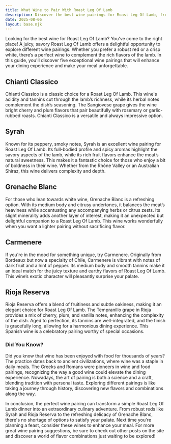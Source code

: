 ```yaml
---
title: What Wine to Pair With Roast Leg Of Lamb
description: Discover the best wine pairings for Roast Leg Of Lamb, from bold reds to crisp whites.
date: 2025-08-06
layout: base.njk
---
```


Looking for the best wine for Roast Leg Of Lamb? You've come to the right place! A juicy, savory Roast Leg Of Lamb offers a delightful opportunity to explore different wine pairings. Whether you prefer a robust red or a crisp white, there’s a perfect wine to complement the rich flavors of the lamb. In this guide, you'll discover five exceptional wine pairings that will enhance your dining experience and make your meal unforgettable.

## Chianti Classico

Chianti Classico is a classic choice for a Roast Leg Of Lamb. This wine's acidity and tannins cut through the lamb’s richness, while its herbal notes complement the dish’s seasoning. The Sangiovese grape gives the wine bright cherry and plum flavors that pair beautifully with rosemary or garlic-rubbed roasts. Chianti Classico is a versatile and always impressive option.

## Syrah

Known for its peppery, smoky notes, Syrah is an excellent wine pairing for Roast Leg Of Lamb. Its full-bodied profile and spicy aromas highlight the savory aspects of the lamb, while its rich fruit flavors enhance the meat’s natural sweetness. This makes it a fantastic choice for those who enjoy a bit of boldness in their wine. Whether from the Rhône Valley or an Australian Shiraz, this wine delivers complexity and depth.

## Grenache Blanc

For those who lean towards white wine, Grenache Blanc is a refreshing option. With its medium body and citrusy undertones, it balances the meat’s heaviness while accentuating any accompanying herbs or citrus zests. Its slight minerality adds another layer of interest, making it an unexpected but delightful companion to a Roast Leg Of Lamb. This wine works wonderfully when you want a lighter pairing without sacrificing flavor.

## Carmenere

If you're in the mood for something unique, try Carmenere. Originally from Bordeaux but now a specialty of Chile, Carmenere is vibrant with notes of dark fruit and a hint of pepper. Its medium body and smooth tannins make it an ideal match for the juicy texture and earthy flavors of Roast Leg Of Lamb. This wine’s exotic character will pleasantly surprise your palate.

## Rioja Reserva

Rioja Reserva offers a blend of fruitiness and subtle oakiness, making it an elegant choice for Roast Leg Of Lamb. The Tempranillo grape in Rioja provides a mix of cherry, plum, and vanilla notes, enhancing the complexity of the dish. Aged to perfection, its tannins are well-integrated, and the finish is gracefully long, allowing for a harmonious dining experience. This Spanish wine is a celebratory pairing worthy of special occasions.

### Did You Know?

Did you know that wine has been enjoyed with food for thousands of years? The practice dates back to ancient civilizations, where wine was a staple in daily meals. The Greeks and Romans were pioneers in wine and food pairings, recognizing the way a good wine could elevate the dining experience. Nowadays, the art of pairing is both a science and a craft, blending tradition with personal taste. Exploring different pairings is like taking a journey through history, discovering new flavors and combinations along the way.

In conclusion, the perfect wine pairing can transform a simple Roast Leg Of Lamb dinner into an extraordinary culinary adventure. From robust reds like Syrah and Rioja Reserva to the refreshing delicacy of Grenache Blanc, there's no shortage of options to satisfy your palate. Next time you're planning a feast, consider these wines to enhance your meal. For more great wine pairing suggestions, be sure to check out other posts on the site and discover a world of flavor combinations just waiting to be explored!